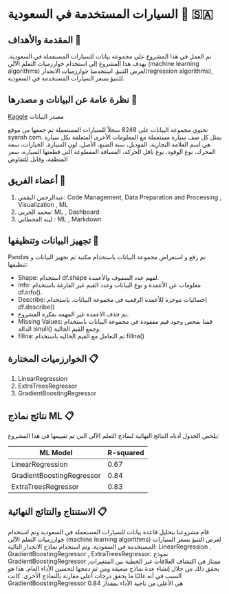 # السيارات المستخدمة في السعودية 🚗 🇸🇦

## المقدمة والأهداف 💬

تم العمل في هذا المشروع على مجموعة بيانات للسيارات المستعملة في السعودية.
يهدف هذا المشروع إلى استخدام خوارزميات التعلم الآلي
(machine learning algorithms) 
لغرض التنبؤ. 
استخدمنا خوارزميات الانحدار(regression algorithms), للتنبؤ بسعر السيارات المستخدمة في السعودية. 



## نظرة عامة عن البيانات و مصدرها 📍

 [Kaggle](https://www.kaggle.com/datasets/turkibintalib/saudi-arabia-used-cars-dataset) مصدر البيانات
 
تحتوي مجموعة البيانات على 8248 سجلاً للسيارات المستعملة تم جمعها من موقع syarah.com. 
يمثل كل صف سيارة مستعملة مع المعلومات الأخرى المتعلقة بكل سيارة هي اسم العلامة التجارية، الموديل، سنة الصنع، الأصل، لون السيارة، الخيارات، سعة المحرك، نوع الوقود، نوع ناقل الحركة، المسافة المقطوعة التي قطعتها السيارة، سعر المنطقة، وقابل للتفاوض


## أعضاء الفريق 👥
1. عبدالرحمن البقمي: Code Management, Data Preparation and Processing , Visualization , ML  
2. محمد الحربي: ML , Dashboard
3. لينه القحطاني : ML , Markdown    


## تجهيز البيانات وتنظيفها 🧹
  Pandas تم رفع و استعراض مجموعة البيانات باستخدام مكتبة
  ثم تجهيز البيانات و تنظيفها:

- Shape: استخدام df.shape لفهم عدد الصفوف والأعمدة.
- Info: معلومات عن الأعمدة و نوع البيانات وعدد القيم غير الفارغة باستخدام df.info().
- Describe: إحصائيات موجزة للأعمدة الرقمية في مجموعة البيانات. باستخدام df.describe()
- تم حذف الاعمدة غير المهمه بفكرة المشروع.
- Missing Values: قمنا بفحص وجود قيم مفقودة في مجموعة البيانات باستخدام الدالة isnull() وجمع القيم الخالية.
- fillna: تم التعامل مع القيم الخاليه باستخدام fillna()




## الخوارزميات المختارة 📋
1. LinearRegression
2. ExtraTreesRegressor
3. GradientBoostingRegressor


## نتائج نماذج ML 📋

يلخص الجدول أدناه النتائج النهائية لنماذج التعلم الآلي التي تم تقييمها في هذا المشروع:

| ML Model                 | R-squared| 
|-----------------------|----------|
| LinearRegression  | 0.67   |
| GradientBoostingRegressor| 0.84    | 
| ExtraTreesRegressor | 0.83   | 

## الاستنتاج والنتائج النهائية 📋
قام مشروعنا بتحليل قاعدة بيانات للسيارات المستعملة في السعودية وتم استخدام خوارزميات التعلم الآلي (machine learning algorithms) لغرض التنبؤ بسعر السيارات المستخدمة في السعودية.
وتم استخدام نماذج الانحدار التالية: LinearRegression , GradientBoostingRegressor , ExtraTreesRegressor.
نموذج GradientBoostingRegressor ممتاز في اكتشاف العلاقات غير الخطية بين المتغيرات, يحقق ذلك من خلال إنشاء عدة نماذج ضعيفة ومن ثم دمجها لتحسين الأداء العام. هذا هو السبب في أنه غالبًا ما يحقق درجات أعلى مقارنة بالنماذج الأخرى.
كانت GradientBoostingRegressor هي الأعلى من ناحية الأداء بمقدار 0.84 
 
